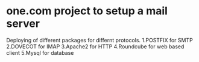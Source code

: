 # one.com project to setup a mail server
Deploying of different packages for differnt protocols.
1.POSTFIX for SMTP
2.DOVECOT for IMAP
3.Apache2 for HTTP
4.Roundcube for web based client
5.Mysql for database

